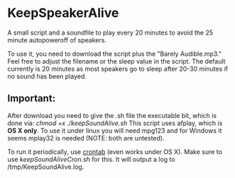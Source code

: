 # KeepSpeakerAlive
A small script and a soundfile to play every 20 minutes to avoid the 25 minute autopoweroff of speakers.

To use it, you need to download the script plus the "Barely Audible.mp3." Feel free to adjust the filename or the sleep value in the script. The default currently is 20 minutes as most speakers go to sleep after 20-30 minutes if no sound has been played.

## Important:

After download you need to give the .sh file the executable bit, which is done via: 
*chmod +x ./keepSoundAlive.sh*
This script uses afplay, which is **OS X only**. To use it under linux you will need mpg123 and for Windows it seems mplay32 is needed (NOTE: both are untested).

To run it periodically, use [crontab](https://developer.apple.com/library/mac/documentation/Darwin/Reference/ManPages/man5/crontab.5.html#//apple_ref/doc/man/5/crontab) (even works under OS X). Make sure to use *keepSoundAliveCron.sh* for this. It will output a log to /tmp/KeepSoundAlive.log.
